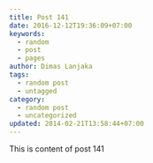 ```yaml
---
title: Post 141
date: 2016-12-12T19:36:09+07:00
keywords:
  - random
  - post
  - pages
author: Dimas Lanjaka
tags:
  - random post
  - untagged
category:
  - random post
  - uncategorized
updated: 2014-02-21T13:58:44+07:00
---
```

This is content of post 141